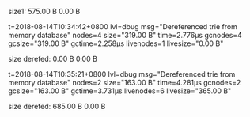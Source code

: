 size1: 575.00 B 0.00 B

t=2018-08-14T10:34:42+0800 lvl=dbug msg="Dereferenced trie from memory database"
nodes=4 size="319.00 B" time=2.776µs gcnodes=4 gcsize="319.00 B" gctime=2.258µs livenodes=1 livesize="0.00 B"

size derefed: 0.00 B 0.00 B



t=2018-08-14T10:35:21+0800 lvl=dbug msg="Dereferenced trie from memory database"
nodes=2 size="163.00 B" time=4.281µs gcnodes=2 gcsize="163.00 B" gctime=3.731µs livenodes=6 livesize="365.00 B"

size derefed: 685.00 B 0.00 B

